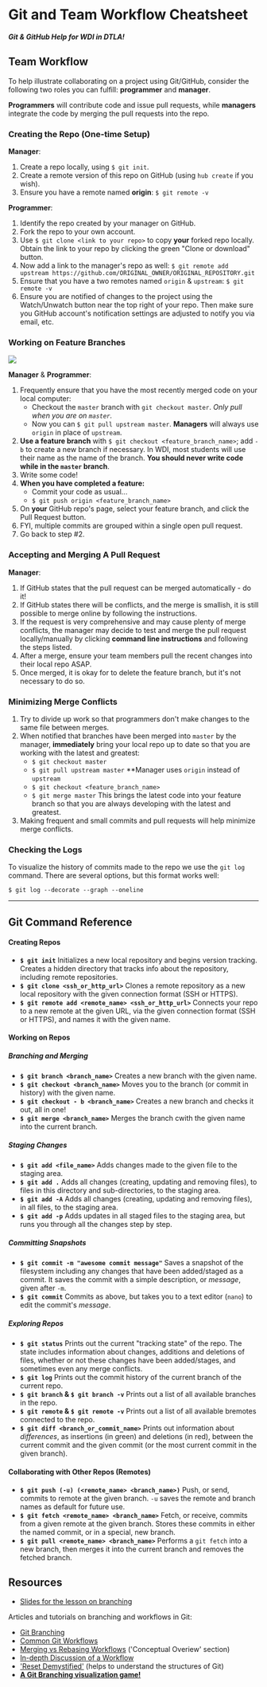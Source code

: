 # Git and Team Workflow Cheatsheet

***Git & GitHub Help for WDI in DTLA!***

## Team Workflow

To help illustrate collaborating on a project using Git/GitHub, consider the following two roles you can fulfill: **programmer** and **manager**.

**Programmers** will contribute code and issue pull requests, while **managers** integrate the code by merging the pull requests into the repo.

### Creating the Repo (One-time Setup)

**Manager**:

1. Create a repo locally, using `$ git init`.
2. Create a remote version of this repo on GitHub (using `hub create` if
   you wish).
3. Ensure you have a remote named **origin**: `$ git remote -v`

**Programmer**:

1. Identify the repo created by your manager on GitHub.
2. Fork the repo to your own account.
3. Use `$ git clone <link to your repo>` to copy **your** forked repo locally. Obtain the link to your repo by clicking the green "Clone or download" button.
4. Now add a link to the manager's repo as well: `$ git remote add upstream https://github.com/ORIGINAL_OWNER/ORIGINAL_REPOSITORY.git`
5. Ensure that you have a two remotes named `origin` & `upstream`: `$ git remote -v`
6. Ensure you are notified of changes to the project using the Watch/Unwatch button near the top right of your repo.  Then make sure you GitHub account's notification settings are adjusted to notify you via email, etc.

### Working on Feature Branches

<img src="https://i.imgur.com/B5CZSuT.png">

**Manager** & **Programmer**:

1. Frequently ensure that you have the most recently merged code on your local computer:
	- Checkout the `master` branch with `git checkout master`. *Only
   pull when you are on `master`.*
	- Now you can `$ git pull upstream master`. **Managers** will always use `origin` in place of `upstream`.
2. **Use a feature branch** with `$ git checkout <feature_branch_name>`;
   add `-b` to create a new branch if necessary. In WDI, most students will use their name as the name of the branch. **You should never write code while in the `master` branch**.
3. Write some code!
4. **When you have completed a feature:**
	- Commit your code as usual...
   	- `$ git push origin <feature_branch_name>`
5. On **your** GitHub repo's page, select your feature branch, and click the Pull Request button.
6. FYI, multiple commits are grouped within a single open pull request.
7. Go back to step #2.

### Accepting and Merging A Pull Request

**Manager**:

1. If GitHub states that the pull request can be merged automatically - do it!
2. If GitHub states there will be conflicts, and the merge is smallish, it is still possible to merge online by following the instructions.
3. If the request is very comprehensive and may cause plenty of merge conflicts, the manager may decide to test and merge the pull request locally/manually by clicking **command line instructions** and following the steps listed.
4. After a merge, ensure your team members pull the recent changes into their local repo ASAP.
5. Once merged, it is okay for to delete the feature branch, but it's not necessary to do so.

### Minimizing Merge Conflicts

1. Try to divide up work so that programmers don't make changes to the same file between merges. 
2. When notified that branches have been merged into `master` by the manager, **immediately** bring your local repo up to date so that you are working with the latest and greatest:
	- `$ git checkout master`
	- `$ git pull upstream master` **Manager uses `origin` instead of `upstream`
	- `$ git checkout <feature_branch_name>`
	- `$ git merge master` This brings the latest code into your feature branch so that you are always developing with the latest and greatest.
3. Making frequent and small commits and pull requests will help minimize merge conflicts.

### Checking the Logs

To visualize the history of commits made to the repo we use the `git log` command. There are several options, but this format works well:

`$ git log --decorate --graph --oneline`

---

## Git Command Reference

#### Creating Repos

- **`$ git init`** Initializes a new local repository and begins version
  tracking. Creates a hidden directory that tracks info about the repository,
  including remote repositories.
- **`$ git clone <ssh_or_http_url>`** Clones a remote repository as a new local
  repository with the given connection format (SSH or HTTPS).
- **`$ git remote add <remote_name> <ssh_or_http_url>`** Connects your repo to
  a new remote at the given URL, via the given connection format
  (SSH or HTTPS), and names it with the given name.

#### Working on Repos

##### Branching and Merging

- **`$ git branch <branch_name>`** Creates a new branch with the given name.
- **`$ git checkout <branch_name>`** Moves you to the branch (or commit in
  history) with the given name.
- **`$ git checkout - b <branch_name>`** Creates a new branch and checks it
  out, all in one!
- **`$ git merge <branch_name>`** Merges the branch cwith the given name into
  the current branch.

##### Staging Changes

- **`$ git add <file_name>`** Adds changes made to the given file to 
  the staging area.
- **`$ git add .`** Adds all changes (creating, updating and removing files),
  to files in this directory and sub-directories, to the staging area.
- **`$ git add -A`** Adds all changes (creating, updating and removing files),
  in all files, to the staging area.
- **`$ git add -p`** Adds updates in all staged files to the staging area,
  but runs you through all the changes step by step.

##### Committing Snapshots

- **`$ git commit -m "awesome commit message"`** Saves a snapshot of the
  filesystem including any changes that have been added/staged as a commit.
  It saves the commit with a simple description, or *message*, given after
  `-m`.
- **`$ git commit`** Commits as above, but takes you to a text editor (`nano`)
  to edit the commit's *message*.

##### Exploring Repos

- **`$ git status`** Prints out the current "tracking state" of the repo. The
  state includes information about changes, additions and deletions of
  files, whether or not these changes have been added/stages, and sometimes
  even any merge conflicts.
- **`$ git log`** Prints out the commit history of the current branch of the
  current repo.
- **`$ git branch` & `$ git branch -v`** Prints out a list of all available
  branches in the repo.
- **`$ git remote` & `$ git remote -v`** Prints out a list of all available
  bremotes connected to the repo.
- **`$ git diff <branch_or_commit_name>`** Prints out information about
  *differences*, as insertions (in green) and deletions (in red), between
  the current commit and the given commit (or the most current commit in the
  given branch).

#### Collaborating with Other Repos (Remotes)

- **`$ git push (-u) (<remote_name> <branch_name>)`** Push, or send, commits to
  remote at the given branch. `-u` saves the remote and branch names as
  default for future use.
- **`$ git fetch <remote_name> <branch_name>`** Fetch, or receive, commits from
  a given remote at the given branch. Stores these commits in either the
  named commit, or in a special, new branch.
- **`$ git pull <remote_name> <branch_name>`** Performs a `git fetch` into a new
  branch, then merges it into the current branch and removes the fetched
  branch.

## Resources

- [Slides for the lesson on branching][branching-deck]

Articles and tutorials on branching and workflows in Git:

- [Git Branching][atlassian-branches]
- [Common Git Workflows][atlassian-workflows]
- [Merging vs Rebasing Workflows][atlassian-merge-rebase] ('Conceptual Overiew' section)
- [In-depth Discussion of a Workflow][in-depth-workflow]
- ['Reset Demystified'][git-scm-blog-reset] (helps to understand the structures of Git)
- **[A Git Branching visualization game!][git-viz-game]**

<!-- Links -->

[repo-image]: assets/git-workflow-1.png

[branching-deck]:         https://docs.google.com/presentation/d/1tE0D8F-TNNG36tjCN-H1hzhjAb2rWknGcohEESaPW08/edit#slide=id.p
[atlassian-branches]:     https://www.atlassian.com/git/tutorials/using-branches
[atlassian-workflows]:    https://www.atlassian.com/git/tutorials/comparing-workflows
[atlassian-merge-rebase]: https://www.atlassian.com/git/tutorials/merging-vs-rebasing
[in-depth-workflow]:      http://nvie.com/posts/a-successful-git-branching-model
[git-scm-blog-reset]:     https://git-scm.com/blog/2011/07/11/reset.html
[git-viz-game]:           http://pcottle.github.io/learnGitBranching

[local-merge]: https://help.github.com/articles/checking-out-pull-requests-locally/#modifying-an-inactive-pull-request-locally
[pr]:          https://help.github.com/articles/creating-a-pull-request


